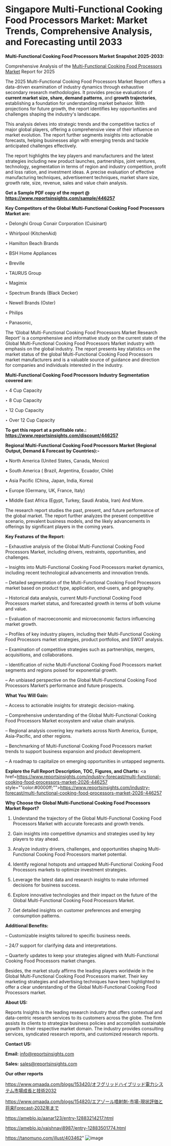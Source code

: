 # Singapore Multi-Functional Cooking Food Processors Market: Market Trends, Comprehensive Analysis, and Forecasting until 2033

<strong>Multi-Functional Cooking Food Processors Market Snapshot 2025-2033:</strong>

Comprehensive Analysis of the <a href=https://www.reportsinsights.com/sample/446257>Multi-Functional Cooking Food Processors Market</a> Report for 2025

The 2025 Multi-Functional Cooking Food Processors Market Report offers a data-driven examination of industry dynamics through exhaustive secondary research methodologies. It provides precise evaluations of <strong>current market size, share, demand patterns</strong>, and <strong>growth trajectories</strong>, establishing a foundation for understanding market behavior. With projections for future growth, the report identifies key opportunities and challenges shaping the industry's landscape.

This analysis delves into strategic trends and the competitive tactics of major global players, offering a comprehensive view of their influence on market evolution. The report further segments insights into actionable forecasts, helping businesses align with emerging trends and tackle anticipated challenges effectively.

The report highlights the key players and manufacturers and the latest strategies including new product launches, partnerships, joint ventures, technology, segmentation in terms of region and industry competition, profit and loss ration, and investment ideas. A precise evaluation of effective manufacturing techniques, advertisement techniques, market share size, growth rate, size, revenue, sales and value chain analysis.

<strong>Get a Sample PDF copy of the report @ <a href=https://www.reportsinsights.com/sample/446257 style=color:#0000ff;>https://www.reportsinsights.com/sample/446257</a></strong>

<strong>Key Competitors of the Global Multi-Functional Cooking Food Processors Market are:</strong>

‣ Delonghi Group Conair Corporation (Cuisinart)

‣ Whirlpool (KitchenAid)

‣ Hamilton Beach Brands

‣ BSH Home Appliances

‣ Breville

‣ TAURUS Group

‣ Magimix

‣ Spectrum Brands (Black Decker)

‣ Newell Brands (Oster)

‣ Philips

‣ Panasonic,

The ‘Global Multi-Functional Cooking Food Processors Market Research Report’ is a comprehensive and informative study on the current state of the Global Multi-Functional Cooking Food Processors Market industry with emphasis on the global industry. The report presents key statistics on the market status of the global Multi-Functional Cooking Food Processors market manufacturers and is a valuable source of guidance and direction for companies and individuals interested in the industry.

<strong>Multi-Functional Cooking Food Processors Industry Segmentation covered are:</strong>

‣ 4 Cup Capacity

‣ 8 Cup Capacity

‣ 12 Cup Capacity

‣ Over 12 Cup Capacity

<strong>To get this report at a profitable rate.: <a href=https://www.reportsinsights.com/discount/446257 style=color:#0000ff;>https://www.reportsinsights.com/discount/446257</a></strong>

<strong>Regional Multi-Functional Cooking Food Processors Market (Regional Output, Demand &amp; Forecast by Countries):-</strong>

• North America (United States, Canada, Mexico)

• South America ( Brazil, Argentina, Ecuador, Chile)

• Asia Pacific (China, Japan, India, Korea)

• Europe (Germany, UK, France, Italy)

• Middle East Africa (Egypt, Turkey, Saudi Arabia, Iran) And More.

The research report studies the past, present, and future performance of the global market. The report further analyzes the present competitive scenario, prevalent business models, and the likely advancements in offerings by significant players in the coming years.

<strong>Key Features of the Report:</strong>

– Exhaustive analysis of the Global Multi-Functional Cooking Food Processors Market, including drivers, restraints, opportunities, and challenges.

– Insights into Multi-Functional Cooking Food Processors market dynamics, including recent technological advancements and innovation trends.

– Detailed segmentation of the Multi-Functional Cooking Food Processors market based on product type, application, end-users, and geography.

– Historical data analysis, current Multi-Functional Cooking Food Processors market status, and forecasted growth in terms of both volume and value.

– Evaluation of macroeconomic and microeconomic factors influencing market growth.

– Profiles of key industry players, including their Multi-Functional Cooking Food Processors market strategies, product portfolios, and SWOT analysis.

– Examination of competitive strategies such as partnerships, mergers, acquisitions, and collaborations.

– Identification of niche Multi-Functional Cooking Food Processors market segments and regions poised for exponential growth.

– An unbiased perspective on the Global Multi-Functional Cooking Food Processors Market’s performance and future prospects.

<strong>What You Will Gain:</strong>

– Access to actionable insights for strategic decision-making.

– Comprehensive understanding of the Global Multi-Functional Cooking Food Processors Market ecosystem and value chain analysis.

– Regional analysis covering key markets across North America, Europe, Asia-Pacific, and other regions.

– Benchmarking of Multi-Functional Cooking Food Processors market trends to support business expansion and product development.

– A roadmap to capitalize on emerging opportunities in untapped segments.

<strong>Explore the Full Report Description, TOC, Figures, and Charts:</strong>
<a href=https://www.reportsinsights.com/industry-forecast/multi-functional-cooking-food-processors-market-2026-446257 style=""color:#0000ff;"">https://www.reportsinsights.com/industry-forecast/multi-functional-cooking-food-processors-market-2026-446257</a>

<strong>Why Choose the Global Multi-Functional Cooking Food Processors Market Report?</strong>

1. Understand the trajectory of the Global Multi-Functional Cooking Food Processors Market with accurate forecasts and growth trends.

2. Gain insights into competitive dynamics and strategies used by key players to stay ahead.

3. Analyze industry drivers, challenges, and opportunities shaping Multi-Functional Cooking Food Processors market potential.

4. Identify regional hotspots and untapped Multi-Functional Cooking Food Processors markets to optimize investment strategies.

5. Leverage the latest data and research insights to make informed decisions for business success.

6. Explore innovative technologies and their impact on the future of the Global Multi-Functional Cooking Food Processors Market.

7. Get detailed insights on customer preferences and emerging consumption patterns.

<strong>Additional Benefits:</strong>

– Customizable insights tailored to specific business needs.

– 24/7 support for clarifying data and interpretations.

– Quarterly updates to keep your strategies aligned with Multi-Functional Cooking Food Processors market changes.

Besides, the market study affirms the leading players worldwide in the Global Multi-Functional Cooking Food Processors market. Their key marketing strategies and advertising techniques have been highlighted to offer a clear understanding of the Global Multi-Functional Cooking Food Processors market.

<strong><strong>About US</strong>:</strong>

Reports Insights is the leading research industry that offers contextual and data-centric research services to its customers across the globe. The firm assists its clients to strategize business policies and accomplish sustainable growth in their respective market domain. The industry provides consulting services, syndicated research reports, and customized research reports.

<strong>Contact US:</strong>

<p class=><b>Email:</b> <a href=mailto:info@reportsinsights.com>info@reportsinsights.com</a></p>
<p class=><b>Sales:</b> <a href=mailto:sales@reportsinsights.com>sales@reportsinsights.com</a></p>

<strong>Our other reports</strong>

<a href=https://www.omaada.com/blogs/153420/オフグリッドハイブリッド電力システム市場成長と技術2032>https://www.omaada.com/blogs/153420/オフグリッドハイブリッド電力システム市場成長と技術2032</a>

<a href=https://www.omaada.com/blogs/154820/エアゾール噴射剤-市場-現状評価と将来Forecast-2032年まで>https://www.omaada.com/blogs/154820/エアゾール噴射剤-市場-現状評価と将来Forecast-2032年まで</a>

<a href=https://ameblo.jp/aanar123/entry-12883214217.html>https://ameblo.jp/aanar123/entry-12883214217.html</a>

<a href=https://ameblo.jp/vaishnavi8987/entry-12883501774.html>https://ameblo.jp/vaishnavi8987/entry-12883501774.html</a>

<a href=https://tanomuno.com/illust/403462>https://tanomuno.com/illust/403462</a>"
![image](https://github.com/user-attachments/assets/b96bc2ba-cd28-42cc-bfd1-69934b501213)
